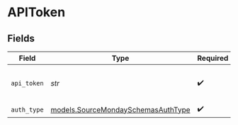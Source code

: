# APIToken


## Fields

| Field                                                                          | Type                                                                           | Required                                                                       | Description                                                                    |
| ------------------------------------------------------------------------------ | ------------------------------------------------------------------------------ | ------------------------------------------------------------------------------ | ------------------------------------------------------------------------------ |
| `api_token`                                                                    | *str*                                                                          | :heavy_check_mark:                                                             | API Token for making authenticated requests.                                   |
| `auth_type`                                                                    | [models.SourceMondaySchemasAuthType](../models/sourcemondayschemasauthtype.md) | :heavy_check_mark:                                                             | N/A                                                                            |